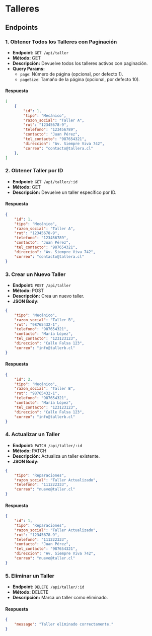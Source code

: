 # Talleres

## Endpoints

### 1. Obtener Todos los Talleres con Paginación
- **Endpoint:** `GET /api/taller`
- **Método:** GET
- **Descripción:** Devuelve todos los talleres activos con paginación.
- **Query Params:**
  - `page`: Número de página (opcional, por defecto 1).
  - `pageSize`: Tamaño de la página (opcional, por defecto 10).

#### Respuesta
```json
[
    {
        "id": 1,
        "tipo": "Mecánico",
        "razon_social": "Taller A",
        "rut": "12345678-9",
        "telefono": "123456789",
        "contacto": "Juan Pérez",
        "tel_contacto": "987654321",
        "direccion": "Av. Siempre Viva 742",
        "correo": "contacto@tallera.cl"
    },
]
```

### 2. Obtener Taller por ID
- **Endpoint:** `GET /api/taller/:id`
- **Método:** GET
- **Descripción:** Devuelve un taller específico por ID.

#### Respuesta
```json
{
    "id": 1,
    "tipo": "Mecánico",
    "razon_social": "Taller A",
    "rut": "12345678-9",
    "telefono": "123456789",
    "contacto": "Juan Pérez",
    "tel_contacto": "987654321",
    "direccion": "Av. Siempre Viva 742",
    "correo": "contacto@tallera.cl"
}
```

### 3. Crear un Nuevo Taller
- **Endpoint:** `POST /api/taller`
- **Método:** POST
- **Descripción:** Crea un nuevo taller.
- **JSON Body:**
```json
{
    "tipo": "Mecánico",
    "razon_social": "Taller B",
    "rut": "98765432-1",
    "telefono": "987654321",
    "contacto": "María López",
    "tel_contacto": "123123123",
    "direccion": "Calle Falsa 123",
    "correo": "info@tallerb.cl"
}
```

#### Respuesta
```json
{
    "id": 2,
    "tipo": "Mecánico",
    "razon_social": "Taller B",
    "rut": "98765432-1",
    "telefono": "987654321",
    "contacto": "María López",
    "tel_contacto": "123123123",
    "direccion": "Calle Falsa 123",
    "correo": "info@tallerb.cl"
}
```

### 4. Actualizar un Taller
- **Endpoint:** `PATCH /api/taller/:id`
- **Método:** PATCH
- **Descripción:** Actualiza un taller existente.
- **JSON Body:**
```json
{
    "tipo": "Reparaciones",
    "razon_social": "Taller Actualizado",
    "telefono": "111222333",
    "correo": "nuevo@taller.cl"
}
```

#### Respuesta
```json
{
    "id": 1,
    "tipo": "Reparaciones",
    "razon_social": "Taller Actualizado",
    "rut": "12345678-9",
    "telefono": "111222333",
    "contacto": "Juan Pérez",
    "tel_contacto": "987654321",
    "direccion": "Av. Siempre Viva 742",
    "correo": "nuevo@taller.cl"
}
```

### 5. Eliminar un Taller
- **Endpoint:** `DELETE /api/taller/:id`
- **Método:** DELETE
- **Descripción:** Marca un taller como eliminado.

#### Respuesta
```json
{
    "message": "Taller eliminado correctamente."
}
```